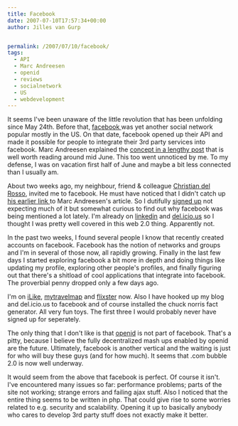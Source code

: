 ```yaml
---
title: Facebook
date: 2007-07-10T17:57:34+00:00
author: Jilles van Gurp


permalink: /2007/07/10/facebook/
tags:
  - API
  - Marc Andreesen
  - openid
  - reviews
  - socialnetwork
  - US
  - webdevelopment
---
```

It seems I've been unaware of the little revolution that has been unfolding since May 24th. Before that, [facebook ](http://www.facebook.com/)was yet another social network popular mostly in the US. On that date, facebook opened up their API and made it possible for people to integrate their 3rd party services into facebook. Marc Andreesen explained the [concept in a lengthy post](http://blog.pmarca.com/2007/06/analyzing_the_f.html) that is well worth reading around mid June. This too went unnoticed by me. To my defense, I was on vacation first half of June and maybe a bit less connected than I usually am.

About two weeks ago, my neighbour, friend & colleague [Christian del Rosso](http://www.christiandelrosso.org/), invited me to facebook.  He must have noticed that I didn't catch up [his earlier link ](http://www.christiandelrosso.org/blog/)to Marc Andreesen's article. So I dutifully [signed up](http://www.facebook.com/p/Jilles_Van_Gurp) not expecting much of it but somewhat curious to find out why facebook was being mentioned a lot lately. I'm already on [linkedin](http://www.linkedin.com/in/jillesvangurp) and  [del.icio.us](http://del.icio.us/jillesvangurp) so I thought I was pretty well covered in this web 2.0 thing. Apparently not.

In the past two weeks, I found several people I know that recently created accounts on facebook. Facebook has the notion of networks and groups and I'm in several of those now, all rapidly growing. Finally in the last few days I started exploring facebook a bit more in depth and doing things like updating my profile, exploring other people's profiles, and finally figuring out that there's a shitload of cool applications that integrate into facebook. The proverbial penny dropped only a few days ago.

I'm on [iLike](http://apps.facebook.com/ilike/),  [mytravelmap](http://apps.facebook.com/tripadvisortravelmap) and [flixster](http://apps.facebook.com/flixster) now. Also I have hooked up my blog and del.icio.us to facebook and of course installed the chuck norris fact generator. All very fun toys. The first three I would probably never have signed up for seperately.

The only thing that I don't like is that [openid](http://openid.net) is not part of facebook. That's a pitty, because I believe the fully decentralized mash ups enabled by openid are the future. Ultimately, facebook is another vertical and the waiting is just for who will buy these guys (and for how much). It seems that .com bubble 2.0 is now well underway.

It would seem from the above that facebook is perfect. Of course it isn't. I've encountered many issues so far: performance problems; parts of the site not working; strange errors and failing ajax stuff. Also I noticed that the entire thing seems to be written in php. That could give rise to some worries related to e.g. security and scalability. Opening it up to basically anybody who cares to develop 3rd party stuff does not exactly make it better.